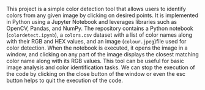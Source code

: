 This project is a simple color detection tool that allows users to identify colors from any given image by clicking on desired points.
It is implemented in Python using a Jupyter Notebook and leverages libraries such as OpenCV, Pandas, and NumPy. 
The repository contains a Python notebook (`colordetect.ipynb`), a `colors.csv` dataset with a list of color names along with their RGB and HEX values, and an image (`colour.jpeg`)file used for color detection. 
When the notebook is executed, it opens the image in a window, and clicking on any part of the image displays the closest matching color name along with its RGB values. 
This tool can be useful for basic image analysis and color identification tasks.
We can stop the execution of the code by clicking on the close button of the window or even the esc button helps to quit the execution of the code.
